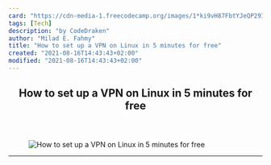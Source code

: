 ```yaml
---
card: "https://cdn-media-1.freecodecamp.org/images/1*ki9vH87FbtYJeQP29IM3fA.png"
tags: [Tech]
description: "by CodeDraken"
author: "Milad E. Fahmy"
title: "How to set up a VPN on Linux in 5 minutes for free"
created: "2021-08-16T14:43:43+02:00"
modified: "2021-08-16T14:43:43+02:00"
---
```

<div class="site-wrapper">
<main id="site-main" class="site-main outer">
<div class="inner">
<article class="post-full post tag-tech tag-linux tag-privacy tag-web-development tag-life-lessons ">
<header class="post-full-header">
<h1 class="post-full-title">How to set up a VPN on Linux in 5 minutes for free</h1>
</header>
<figure class="post-full-image">
<picture>
<source media="(max-width: 700px)" sizes="1px" srcset="data:image/gif;base64,R0lGODlhAQABAIAAAAAAAP///yH5BAEAAAAALAAAAAABAAEAAAIBRAA7 1w">
<source media="(min-width: 701px)" sizes="(max-width: 800px) 400px,
(max-width: 1170px) 700px,
1400px" srcset="https://cdn-media-1.freecodecamp.org/images/1*ki9vH87FbtYJeQP29IM3fA.png 300w,
https://cdn-media-1.freecodecamp.org/images/1*ki9vH87FbtYJeQP29IM3fA.png 600w,
https://cdn-media-1.freecodecamp.org/images/1*ki9vH87FbtYJeQP29IM3fA.png 1000w,
https://cdn-media-1.freecodecamp.org/images/1*ki9vH87FbtYJeQP29IM3fA.png 2000w">
<img onerror="this.style.display='none'" src="https://cdn-media-1.freecodecamp.org/images/1*ki9vH87FbtYJeQP29IM3fA.png" alt="How to set up a VPN on Linux in 5 minutes for free">
</picture>
</figure>
<section class="post-full-content">
<div class="post-content medium-migrated-article">
</div>
<hr>
</section>
</article>
</div>
</main>
</div>
<!-- Google Tag Manager (noscript) -->
<!-- End Google Tag Manager (noscript) -->
